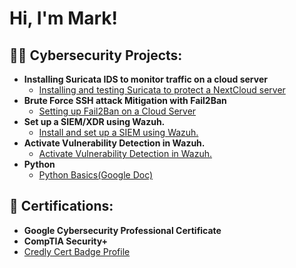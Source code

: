 <h1>Hi, I'm Mark! <br/></h1>

<h2>👨‍💻 Cybersecurity Projects:</h2>

- <b>Installing Suricata IDS to monitor traffic on a cloud server</b>
  - [Installing and testing Suricata to protect a NextCloud server](https://github.com/MysticalMark88/InstallSuricata)
- <b>Brute Force SSH attack Mitigation with Fail2Ban</b>
  - [Setting up Fail2Ban on a Cloud Server](https://github.com/MysticalMark88/SetUpFail2Ban)
- <b>Set up a SIEM/XDR using Wazuh.</b>
  - [Install and set up a SIEM using Wazuh.](https://github.com/MysticalMark88/WazuhSetUp)
- <b>Activate Vulnerability Detection in Wazuh.</b>
  - [Activate Vulnerability Detection in Wazuh.](https://github.com/MysticalMark88/ActivateVulnerabilityDetectionWazuh)
- <b>Python</b>
  - [Python Basics(Google Doc)](https://docs.google.com/document/d/19RQz4CpuSSeoVfqXth9eSWwR1aTN_23rJlqRNjRPlD4/edit?usp=sharing&resourcekey=0-FP1QVNdWPAhowu3GigNX1w)
 
<h2>📜 Certifications:</h2>

- <b>Google Cybersecurity Professional Certificate</b>
- <b>CompTIA Security+</b>
- [Credly Cert Badge Profile](https://www.credly.com/users/mark-reinbold/badges#)
<!--<img src="https://i.imgur.com/LyJdMfp.png" height="50%" width="50%" alt="Certificate Completetion Image"/>-->



<!--
this is a ✨ _special_ ✨ repository because its `README.md` (this file) appears on your GitHub profile.

Here are some ideas to get you started:

- 🔭 I’m currently working on ...
- 🌱 I’m currently learning ...
- 👯 I’m looking to collaborate on ...
- 🤔 I’m looking for help with ...
- 💬 Ask me about ...
- 📫 How to reach me: ...
- 😄 Pronouns: ...
- ⚡ Fun fact: ...
-->
